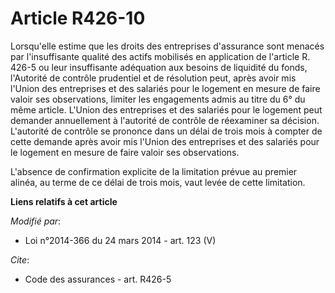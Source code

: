 # Article R426-10

Lorsqu'elle estime que les droits des entreprises d'assurance sont menacés par l'insuffisante qualité des actifs mobilisés en
application de l'article R. 426-5 ou leur insuffisante adéquation aux besoins de liquidité du fonds, l'Autorité de contrôle
prudentiel et de résolution peut, après avoir mis l'Union des entreprises et des salariés pour le logement en mesure de faire
valoir ses observations, limiter les engagements admis au titre du 6° du même article. L'Union des entreprises et des
salariés pour le logement peut demander annuellement à l'autorité de contrôle de réexaminer sa décision. L'autorité de
contrôle se prononce dans un délai de trois mois à compter de cette demande après avoir mis l'Union des entreprises et des
salariés pour le logement en mesure de faire valoir ses observations. 

L'absence de confirmation explicite de la limitation prévue au premier alinéa, au terme de ce délai de trois mois, vaut levée
de cette limitation.

**Liens relatifs à cet article**

_Modifié par_:

  - Loi n°2014-366 du 24 mars 2014 - art. 123 (V)

_Cite_:

  - Code des assurances - art. R426-5
